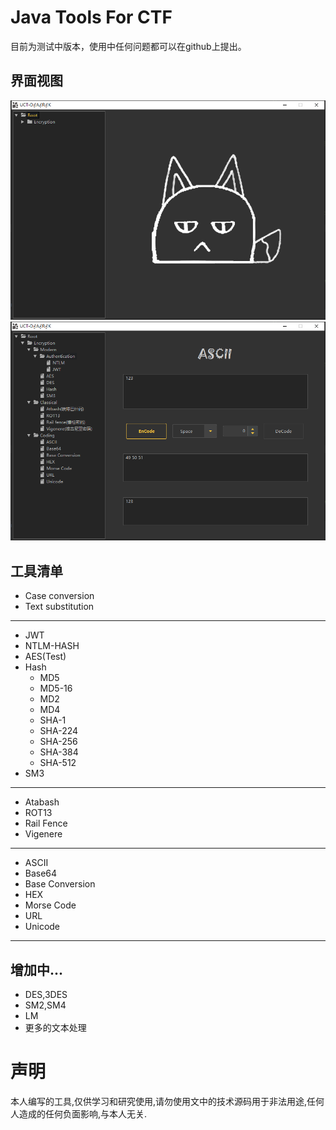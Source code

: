# Java Tools For CTF

目前为测试中版本，使用中任何问题都可以在github上提出。

## 界面视图
![](./img/Introduction_2.png)
![](./img/Introduction_1.png)

## 工具清单
 
- Case conversion
- Text substitution
---
- JWT
- NTLM-HASH
- AES(Test)
- Hash
  - MD5
  - MD5-16
  - MD2
  - MD4
  - SHA-1
  - SHA-224
  - SHA-256
  - SHA-384
  - SHA-512
 - SM3
---
- Atabash 
- ROT13
- Rail Fence
- Vigenere
---
- ASCII
- Base64
- Base Conversion
- HEX
- Morse Code
- URL
- Unicode
---

增加中...
---
- DES,3DES
- SM2,SM4
- LM
- 更多的文本处理

# 声明
本人编写的工具,仅供学习和研究使用,请勿使用文中的技术源码用于非法用途,任何人造成的任何负面影响,与本人无关.